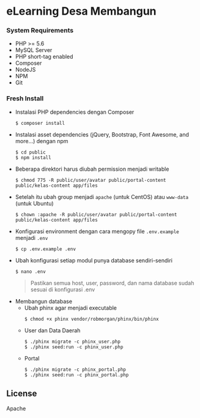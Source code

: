 # eLearning Desa Membangun

### System Requirements
 - PHP >= 5.6
 - MySQL Server
 - PHP short-tag enabled
 - Composer
 - NodeJS
 - NPM
 - Git 

### Fresh Install

 - Instalasi PHP dependencies dengan Composer
    ```
    $ composer install
    ```
 - Instalasi asset dependencies (jQuery, Bootstrap, Font Awesome, and more...) dengan npm
    ```
    $ cd public
    $ npm install
    ```
 - Beberapa direktori harus diubah permission menjadi writable
    ```
    $ chmod 775 -R public/user/avatar public/portal-content public/kelas-content app/files
    ```
 - Setelah itu ubah group menjadi `apache` (untuk CentOS) atau `www-data` (untuk Ubuntu)
    ```
    $ chown :apache -R public/user/avatar public/portal-content public/kelas-content app/files
    ```
 - Konfigurasi environment dengan cara mengopy file `.env.example` menjadi `.env`
    ```
    $ cp .env.example .env
    ```
 - Ubah konfigurasi setiap modul punya database sendiri-sendiri
    ```
    $ nano .env
    ```
    > Pastikan semua host, user, password, dan nama database sudah sesuai di konfigurasi .env
 - Membangun database
    - Ubah phinx agar menjadi executable
        ```
        $ chmod +x phinx vendor/robmorgan/phinx/bin/phinx
        ```
    - User dan Data Daerah
        ```
        $ ./phinx migrate -c phinx_user.php
        $ ./phinx seed:run -c phinx_user.php
        ```
    - Portal
        ```
        $ ./phinx migrate -c phinx_portal.php
        $ ./phinx seed:run -c phinx_portal.php
        ```

License
----

Apache
